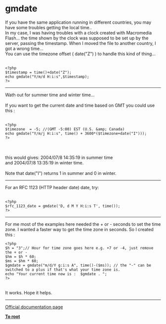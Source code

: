 # gmdate



If you have the same application running in different countries, you may have some troubles getting the local time..<br>In my case, I was having troubles with a clock created with Macromedia Flash... the time shown by the clock was supposed to be set up by the server, passing the timestamp. When I moved the file to another country, I got a wrong time...<br>You can use the timezone offset ( date("Z") ) to handle this kind of thing...<br><br>

```
<?php
$timestamp = time()+date("Z");
echo gmdate("Y/m/d H:i:s",$timestamp);
?>
```
  

---

Wath out for summer time and winter time...<br><br>If you want to get the current date and time based on GMT you could use this :<br><br>

```
<?php
$timezone  = -5; //(GMT -5:00) EST (U.S. &amp; Canada)
echo gmdate("Y/m/j H:i:s", time() + 3600*($timezone+date("I"))); 
?>
```
<br><br>this would gives: 2004/07/8 14:35:19 in summer time<br>and 2004/07/8 13:35:19 in winter time.<br><br>Note that date("I") returns 1 in summer and 0 in winter.  

---

For an RFC 1123 (HTTP header date) date, try:<br><br>

```
<?php
$rfc_1123_date = gmdate('D, d M Y H:i:s T', time());
?>
```
  

---

For me most of the examples here needed the + or - seconds to set the time zone. I wanted a faster way to get the time zone in seconds. So I created this : <br>

```
<?php 
$h = "3";// Hour for time zone goes here e.g. +7 or -4, just remove the + or -
$hm = $h * 60; 
$ms = $hm * 60;
$gmdate = gmdate("m/d/Y g:i:s A", time()-($ms)); // the "-" can be switched to a plus if that's what your time zone is.
echo "Your current time now is :  $gmdate . ";
?>
```
 <br>It works. Hope it helps.  

---

[Official documentation page](https://www.php.net/manual/en/function.gmdate.php)

**[To root](/README.md)**